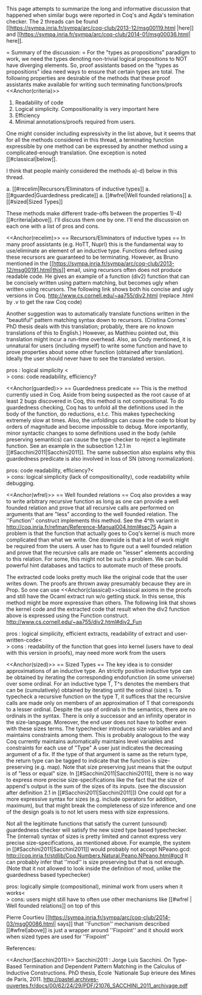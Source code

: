 This page attempts to summarize the long and informative discussion that happened when similar bugs were reported in Coq's and Agda's temination checker.
The 2 threads can be found [[https://sympa.inria.fr/sympa/arc/coq-club/2013-12/msg00119.html |here]] and [[https://sympa.inria.fr/sympa/arc/coq-club/2014-01/msg00036.html| here]].

= Summary of the discussion: =
For the "types as propositions" paradigm to work, we need the types denoting non-trivial logical propositions to NOT have diverging elements.
So, proof assistants based on the "types as propositions" idea need ways to ensure that certain types are total.
The following properties are desirable of the methods that these proof assistants make available for writing such terminating functions/proofs
<<Anchor(criteria)>>
 1. Readability of  code
 1. Logical simplicity. Compositionality is very important here 
 1. Efficiency
 1. Minimal annotations/proofs required from users.

One might consider including expressivity in the list above, but it seems that for all the methods considered in this thread, a terminating function expressible by one method can be expressed by another method using a complicated-enough translation. One exception is noted [[#classical|below]].

I think that people mainly considered the methods a)-d) below in this thread. 

 a. [[#recelim|Recursors/Eliminators of inductive types]]
 a. [[#guarded|Guardedness predicate]]
 a. [[#wfrel|Well founded relations]]
 a. [[#sized|Sized Types]]

These methods make different trade-offs between the properties 1)-4) [[#criteria|above]]. I'll discuss them one by one. I'll end the discussion on each one with a list of pros and cons.

<<Anchor(recelim)>>
== Recursors/Eliminators of inductive types  ==
In many proof assistants (e.g. HoTT, Nuprl) this is the fundamental way to use/eliminate an element of an inductive type. Functions defined using these recursors are guaranteed to be terminating. However,
as Bruno mentioned in the [[https://sympa.inria.fr/sympa/arc/coq-club/2013-12/msg00191.html|this]] email, using recursors often does not produce readable code. He gives an example of a function (div2) function that can be concisely written using pattern matching, but becomes ugly when written using recursors. The following link shows both his concise and ugly versions in Coq.
http://www.cs.cornell.edu/~aa755/div2.html
(replace .html by .v to get the raw Coq code)

Another suggestion was to automatically translate functions written in the "beautiful" pattern matching syntax down to recursors.
(Cristina Cornes' PhD thesis deals with this translation; probably, there are no known translations of this to English.)
However, as Matthieu pointed out, this translation might incur a run-time overhead. Also, as Cody mentioned, it is unnatural for users (including myself) to write some function and have to prove properties about some other function (obtained after translation). Ideally the user should never have to see the translated version.

pros : logical simplicity <<BR>>
cons: code readability, efficiency?


<<Anchor(guarded)>>
== Guardedness predicate ==
This is the method currently used in Coq. Aside from being suspected as the root cause of at least 2 bugs discovered in Coq, this method is not compositional. To do guardedness checking, Coq has to unfold all the definitions used in the body of the function, do reductions, e.t.c.
This makes typechecking extremely slow at times. Also, the unfoldings can cause the code to bloat by orders of magnitude and become impossible to debug. More importantly, minor syntactic changes to some definitions used in the body (while preserving semantics) can cause the type-checker to reject a legitimate function. See an example in the subsection 1.2.1 in  [[#Sacchini2011|Sacchini2011]]. The same subsection also explains why this guardedness predicate is also involved in loss of SN (strong normalization).

pros: code readability, efficiency?<<BR>>
cons: logical simplicity (lack of compositionality), code readability while debugging.


<<Anchor(wfrel)>>
== Well founded relations ==
Coq also provides a way to write arbitrary recursive function as long as one can provide a well founded relation and prove that all recursive calls are performed on arguments that are "less" according to the well founded relation. The ''Function'' construct implements this method.
See the 4^th variant in  http://coq.inria.fr/refman/Reference-Manual004.html#sec75
Again a problem is that the function that actually goes to Coq's kernel is much more complicated than what we write.
One downside is that a lot of work might be required from the users. A user has to figure out
a well founded relation and prove that the recursive calls are made on "lesser" elements according to this relation.
For some, this might not be such a problem. We can build powerful hint databases and tactics to automate much of these proofs.


The extracted code looks pretty much like the original code that the user writes down. The proofs are thrown away
presumably because they are in Prop. So one can use <<Anchor(classical)>>classical axioms in the proofs and still have the Ocaml extract run w/o getting stuck.
In this sense, this method might be more expressive than others.
The following link that shows the kernel code and the extracted code that result when the div2 function above is expressed using the Function construct.
http://www.cs.cornell.edu/~aa755/div2.html#div2_Fun

pros : logical simplicity, efficient extracts, readability of extract and user-written-code<<BR>>
cons : readability of the function that goes into kernel (users have to deal with this version in proofs),  may need more work from the users


<<Anchor(sized)>>
== Sized Types ==
The key idea is to consider approximations of an inductive type.
An strictly positive inductive type can be obtained by iterating the corresponding endofunction (in some universe) over some ordinal. 
For an inductive type T, T^s  denotes the members that can be (cumulatively) obtained by iterating until the ordinal (size) s. To typecheck a recursive function on the type T, it suffices that the recursive calls are made only on  members of an approximation of T that corresponds to a lesser ordinal.
Despite the use of ordinals in the semantics, there are no ordinals in the syntax.
There is only a successor and an infinity operator in the size-language.
Moreover, the end user does not have to bother even with these sizes terms.
The typechecker introduces size variables and and maintains constraints among them.
This is probably analogous to the way Coq currently maintains automatically maintains level variables and constraints for each use of "Type" 
A user just indicates the  decreasing argument of a fix. 
If the type of that argument is same as the return type, the return type can be tagged to indicate that the function is size-preserving (e.g. map).
Note that size preserving just means that the output is of "less or equal" size.
In [[#Sacchini2011|Sacchini2011]], there is no way to express more precise size-specifications like the fact that the size of append's output is the sum of the sizes of its inputs. 
(see the discussion after definition 2.1 in [[#Sacchini2011|Sacchini2011]])
One could opt for a more expressive syntax for sizes (e.g. include operators for addition, maximum), but that might break the completeness of size inference and one of the
design goals is to not let users mess with size expressions.

Not all the legitimate functions that satisfy the current (unsound) guardedness checker will satisfy the new sized type based typechecker.
The (internal) syntax of sizes is pretty limited and cannot express very precise size-specifications, as mentioned above. 
For example, the system in [[#Sacchini2011|Sacchini2011]] would probably not accept NPeano.gcd:
http://coq.inria.fr/stdlib/Coq.Numbers.Natural.Peano.NPeano.html#gcd 
It can probably infer that ''mod'' is size preserving but that is not enough.
(Note that it not allowed to look inside the definition of mod, unlike the guardedness based typechecker)

pros: logically simple (compositional), minimal work from users when it works<<BR>>
cons: users might still have to often use other mechanisms like [[#wfrel | Well founded relations]] on top of this

Pierre Courtieu [[https://sympa.inria.fr/sympa/arc/coq-club/2014-03/msg00086.html| says]] that ''Function'' mechanism described [[#wfrel|above]] is just a wrapper around ''Fixpoint'' and it should work when sized types are used for ''Fixpoint''

References:

<<Anchor(Sacchini2011)>> Sacchini2011 :  Jorge Luis Sacchini. On Type-Based Termination and Dependent Pattern Matching in the Calculus of Inductive Constructions. PhD thesis, Ecole  ́ Nationale Sup ́erieure des Mines de Paris, 2011. http://pastel.archives-ouvertes.fr/docs/00/62/24/29/PDF/21076_SACCHINI_2011_archivage.pdf
